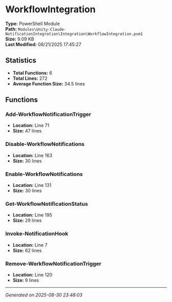 # WorkflowIntegration

**Type:** PowerShell Module  
**Path:** `Modules\Unity-Claude-NotificationIntegration\Integration\WorkflowIntegration.psm1`  
**Size:** 9.09 KB  
**Last Modified:** 08/21/2025 17:45:27  

## Statistics

- **Total Functions:** 6
- **Total Lines:** 272
- **Average Function Size:** 34.5 lines

## Functions


### Add-WorkflowNotificationTrigger

- **Location:** Line 71
- **Size:** 47 lines

 
### Disable-WorkflowNotifications

- **Location:** Line 163
- **Size:** 30 lines

 
### Enable-WorkflowNotifications

- **Location:** Line 131
- **Size:** 30 lines

 
### Get-WorkflowNotificationStatus

- **Location:** Line 195
- **Size:** 29 lines

 
### Invoke-NotificationHook

- **Location:** Line 7
- **Size:** 62 lines

 
### Remove-WorkflowNotificationTrigger

- **Location:** Line 120
- **Size:** 9 lines



---
*Generated on 2025-08-30 23:48:03*
